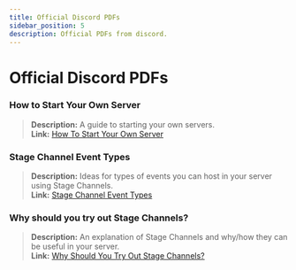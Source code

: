 ```yaml
---
title: Official Discord PDFs
sidebar_position: 5
description: Official PDFs from discord.
---
```


# Official Discord PDFs
### **How to Start Your Own Server**
> **Description:** A guide to starting your own servers.   <br/>
**Link:** [How To Start Your Own Server](https://cdn.discordapp.com/attachments/847724269672333323/847727389541793802/Onboarding_Self_Service_Onesheet_1.pdf)

### **Stage Channel Event Types**
> **Description:** Ideas for types of events you can host in your server using Stage Channels.   <br/>
**Link:** [Stage Channel Event Types](https://cdn.discordapp.com/attachments/847724269672333323/847727472274309120/Stage_Channel_Event_Types_1_1.pdf)

### **Why should you try out Stage Channels?**
> **Description:** An explanation of Stage Channels and why/how they can be useful in your server.   <br/>
**Link:** [Why Should You Try Out Stage Channels?](https://cdn.discordapp.com/attachments/847724269672333323/847727607323557888/Stage_Channels_Partner_PDF.pdf)
